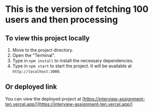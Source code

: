 # This is the version of fetching 100 users and then processing
## To view this project locally

1. Move to the project directory.
2. Open the "Terminal".
3. Type in `npm install` to install the necessary dependencies.
4. Type in `npm start` to start the project. It will be available at `http://localhost:3000`.

## Or deployed link

You can view the deployed project at [https://interview-assignment-ten.vercel.app/](https://interview-assignment-ten.vercel.app/)
